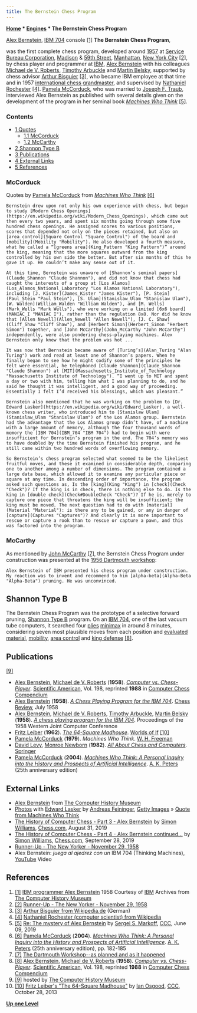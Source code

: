 ```yaml
---
title: The Bernstein Chess Program
---
```

**[Home](Home "Home") \* [Engines](Engines "Engines") \* The Bernstein Chess Program**



 [](http://www.computerhistory.org/chess/full_record.php?iid=stl-431614f6482e6) [Alex Bernstein](Alex_Bernstein "Alex Bernstein"), [IBM 704](IBM_704 "IBM 704") console <a id="cite-note-1" href="#cite-ref-1">[1]</a> 
**The Bernstein Chess Program**,  

was the first complete chess program, developed around [1957](Timeline#1957 "Timeline") at [Service Bureau Corporation](https://en.wikipedia.org/wiki/Service_Bureau_Corporation), [Madison](https://en.wikipedia.org/wiki/Madison_Avenue) & [59th Street](https://en.wikipedia.org/wiki/59th_Street_%28Manhattan%29), [Manhattan](https://en.wikipedia.org/wiki/Manhattan), [New York City](https://en.wikipedia.org/wiki/New_York_City) <a id="cite-note-2" href="#cite-ref-2">[2]</a>, by chess player and programmer at [IBM](index.php?title=IBM&action=edit&redlink=1 "IBM (page does not exist)"), [Alex Bernstein](Alex_Bernstein "Alex Bernstein") with his colleagues [Michael de V. Roberts](Michael_de_V._Roberts "Michael de V. Roberts"), [Timothy Arbuckle](Timothy_Arbuckle "Timothy Arbuckle") and [Martin Belsky](Martin_Belsky "Martin Belsky"), supported by chess advisor [Arthur Bisguier](https://en.wikipedia.org/wiki/Arthur_Bisguier) <a id="cite-note-3" href="#cite-ref-3">[3]</a>, who became IBM employee at that time and in 1957 [international chess grandmaster](https://en.wikipedia.org/wiki/International_Grandmaster), and supervised by [Nathaniel Rochester](Nathaniel_Rochester "Nathaniel Rochester") <a id="cite-note-4" href="#cite-ref-4">[4]</a>. [Pamela McCorduck](https://en.wikipedia.org/wiki/Pamela_McCorduck), who was married to [Joseph F. Traub](Mathematician#JFTraub "Mathematician"), interviewed Alex Bernstein as published with several details given on the development of the program in her seminal book *[Machines Who Think](Artificial_Intelligence#MachinesWhoThink "Artificial Intelligence")* <a id="cite-note-5" href="#cite-ref-5">[5]</a>.



### Contents


* [1 Quotes](#quotes)
	+ [1.1 McCorduck](#mccorduck)
	+ [1.2 McCarthy](#mccarthy)
* [2 Shannon Type B](#shannon-type-b)
* [3 Publications](#publications)
* [4 External Links](#external-links)
* [5 References](#references)






### McCorduck


Quotes by [Pamela McCorduck](https://en.wikipedia.org/wiki/Pamela_McCorduck) from *[Machines Who Think](Artificial_Intelligence#MachinesWhoThink "Artificial Intelligence")* <a id="cite-note-6" href="#cite-ref-6">[6]</a>




```
Bernstein drew upon not only his own experience with chess, but began to study [Modern Chess Openings](https://en.wikipedia.org/wiki/Modern_Chess_Openings), which came out then every two years, and spent six months going through some five hundred chess openings. He assigned scores to various positions, scores that depended not only on the pieces retained, but also on [area control](Square_Control "Square Control") of the board and [mobility](Mobility "Mobility"). He also developed a fourth measure, what he called a “[greens area](King_Pattern "King Pattern")” around the king, meaning that the more squares outward from the king controlled by his own side the better. But after six months of this he gave it up. He couldn’t make any sense out of it.

```


```
At this time, Bernstein was unaware of [Shannon’s seminal papers](Claude_Shannon "Claude Shannon"), and did not know that chess had caught the interests of a group at [Los Alamos](Los_Alamos_National_Laboratory "Los Alamos National Laboratory"), including [J. Kister](James_Kister "James Kister"), [P. Stein](Paul_Stein "Paul Stein"), [S. Ulam](Stanislaw_Ulam "Stanislaw Ulam"), [W. Walden](William_Walden "William Walden"), and [M. Wells](Mark_Wells "Mark Wells"), who were working on a limited [6x6 board](MANIAC_I "MANIAC I"), rather than the regulation 8x8. Nor did he know that [Allen Newell](Allen_Newell "Allen Newell"), [J. C. Shaw](Cliff_Shaw "Cliff Shaw"), and [Herbert Simon](Herbert_Simon "Herbert Simon") together, and [John McCarthy](John_McCarthy "John McCarthy") independently, were also pondering chess-playing machines. Alex Bernstein only knew that the problem was hot ... 

```


```
It was now that Bernstein became aware of [Turing’s](Alan_Turing "Alan Turing") work and read at least one of Shannon’s papers. When he finally began to see how he might codify some of the principles he felt were essential, he telephoned [Claude Shannon](Claude_Shannon "Claude Shannon") at [MIT](Massachusetts_Institute_of_Technology "Massachusetts Institute of Technology"). “I went up to MIT and spent a day or two with him, telling him what I was planning to do, and he said he thought it was intelligent, and a good way of proceeding. Essentially I felt I’d received his blessings, which was pleasant.”

```


```
Bernstein also mentioned that he was working on the problem to [Dr. Edward Lasker](https://en.wikipedia.org/wiki/Edward_Lasker), a well-known chess writer, who introduced him to [Stanislaw Ulam](Stanislaw_Ulam "Stanislaw Ulam") of the Los Alamos group. Bernstein had the advantage that the Los Alamos group didn’t have, of a machine with a large amount of memory, although the four thousand words of memory the [IBM 704](IBM_704 "IBM 704") had to begin with were insufficient for Bernstein’s program in the end. The 704’s memory was to have doubled by the time Bernstein finished his program, and he still came within two hundred words of overflowing memory.

```


```
So Bernstein’s chess program selected what seemed to be the likeliest fruitful moves, and these it examined in considerable depth, comparing one to another among a number of dimensions. The program contained a large data base, which allowed it to examine any particular piece or square at any time. In descending order of importance, the program asked such questions as, Is the [king](King "King") in [check](Check "Check")? If the king is in check, there is nothing else to do. Is the king in [double check](Check#DoubleCheck "Check")? If he is, merely to capture one piece that threatens the king will be insufficient; the king must be moved. The next question had to do with [material](Material "Material"): is there any to be gained, or any in danger of [capture](Captures "Captures")? And clearly it is more important to rescue or capture a rook than to rescue or capture a pawn, and this was factored into the program. 

```

### McCarthy


As mentioned by [John McCarthy](John_McCarthy "John McCarthy") <a id="cite-note-7" href="#cite-ref-7">[7]</a>, the Bernstein Chess Program under construction was presented at the [1956 Dartmouth workshop](https://en.wikipedia.org/wiki/Dartmouth_workshop):




```
Alex Bernstein of IBM presented his chess program under construction. My reaction was to invent and recommend to him [alpha-beta](Alpha-Beta "Alpha-Beta") pruning. He was unconvinced. 

```

## Shannon Type B


The Bernstein Chess Program was the prototype of a selective forward pruning, [Shannon Type B](Type_B_Strategy "Type B Strategy") program. On an [IBM 704](IBM_704 "IBM 704"), one of the last vacuum tube computers, it searched four [plies](Ply "Ply") [minimax](Minimax "Minimax") in around 8 minutes, considering seven most plausible moves from each position and [evaluated](Evaluation "Evaluation") [material](Material "Material"), [mobility](Mobility "Mobility"), [area control](Square_Control "Square Control") and [king defense](King_Safety "King Safety") <a id="cite-note-8" href="#cite-ref-8">[8]</a>. 



## Publications


<a id="cite-note-9" href="#cite-ref-9">[9]</a>



* [Alex Bernstein](Alex_Bernstein "Alex Bernstein"), [Michael de V. Roberts](Michael_de_V._Roberts "Michael de V. Roberts") (**1958**). *[Computer vs. Chess-Player](http://www.computerhistory.org/chess/full_record.php?iid=doc-431614f690f16)*. [Scientific American](Scientific_American "Scientific American"), Vol. 198, reprinted **1988** in [Computer Chess Compendium](Computer_Chess_Compendium "Computer Chess Compendium")
* [Alex Bernstein](Alex_Bernstein "Alex Bernstein")  (**1958**). *[A Chess Playing Program for the IBM 704](http://www.computerhistory.org/chess/full_record.php?iid=doc-4316153963418)*. [Chess Review](https://en.wikipedia.org/wiki/Chess_Review), July 1958
* [Alex Bernstein](Alex_Bernstein "Alex Bernstein"), [Michael de V. Roberts](Michael_de_V._Roberts "Michael de V. Roberts"), [Timothy Arbuckle](Timothy_Arbuckle "Timothy Arbuckle"), [Martin Belsky](Martin_Belsky "Martin Belsky") (**1958**). *[A chess playing program for the IBM 704](https://www.computerhistory.org/chess/doc-431e18a41d415/)*. Proceedings of the 1958 Western Joint Computer Conference
* [Fritz Leiber](https://en.wikipedia.org/wiki/Fritz_Leiber) (**1962**). *[The 64-Square Madhouse](https://en.wikipedia.org/wiki/Fritz_Leiber_bibliography#Short_stories)*. [Worlds of If](http://www.unz.org/Pub/WorldsIfSF-1962may-00064) <a id="cite-note-10" href="#cite-ref-10">[10]</a>
* [Pamela McCorduck](https://en.wikipedia.org/wiki/Pamela_McCorduck) (**1979**). *Machines Who Think*. [W. H. Freeman](https://en.wikipedia.org/wiki/W._H._Freeman_and_Company)
* [David Levy](David_Levy "David Levy"), [Monroe Newborn](Monroe_Newborn "Monroe Newborn") (**1982**). *[All About Chess and Computers](http://link.springer.com/book/10.1007/978-3-642-85538-2)*. [Springer](https://en.wikipedia.org/wiki/Springer_Science%2BBusiness_Media)
* [Pamela McCorduck](https://en.wikipedia.org/wiki/Pamela_McCorduck) (**2004**). *[Machines Who Think: A Personal Inquiry into the History and Prospects of Artificial Intelligence](Artificial_Intelligence#MachinesWhoThink "Artificial Intelligence")*. [A. K. Peters](https://en.wikipedia.org/wiki/A_K_Peters) (25th anniversary edition)


## External Links


* [Alex Bernstein](https://www.computerhistory.org/chess/search/?q=Alex+Bernstein) from [The Computer History Museum](The_Computer_History_Museum "The Computer History Museum")
 * [Photos](https://www.gettyimages.de/fotos/ibm-704?editorialproducts=timelife&family=editorial&phrase=IBM%20704&page=1&recency=anydate&suppressfamilycorrection=true) with [Edward Lasker](https://en.wikipedia.org/wiki/Edward_Lasker) by [Andreas Feininger](https://en.wikipedia.org/wiki/Andreas_Feininger), [Getty Images](https://en.wikipedia.org/wiki/Getty_Images) » [Quote from Machines Who Think](IBM_704#QuoteMachinesWhoThink "IBM 704") 
* [The History of Computer Chess - Part 3 - Alex Bernstein](https://www.chess.com/blog/Ginger_GM/the-history-of-computer-chess-part-3-alex-bernstein) by [Simon Williams](https://en.wikipedia.org/wiki/Simon_Williams_(chess_player)), [Chess.com](index.php?title=Chess.com&action=edit&redlink=1 "Chess.com (page does not exist)"), August 31, 2019
* [The History of Computer Chess - Part 4 - Alex Bernstein continued...](https://www.chess.com/blog/Ginger_GM/the-history-of-computer-chess-part-4-alex-bernstein-continued) by [Simon Williams](https://en.wikipedia.org/wiki/Simon_Williams_(chess_player)), [Chess.com](index.php?title=Chess.com&action=edit&redlink=1 "Chess.com (page does not exist)"), September 28, 2019
* [Runner-Up - The New Yorker - November 29, 1958](https://www.newyorker.com/magazine/1958/11/29/runner-up-4)
* Alex Bernstein: *juega al ajedrez con un* IBM 704 (Thinking Machines), [YouTube](https://en.wikipedia.org/wiki/YouTube) Video


 
## References


1. <a id="cite-ref-1" href="#cite-note-1">[1]</a> [IBM programmer Alex Bernstein](http://www.computerhistory.org/chess/full_record.php?iid=stl-431614f6482e6) 1958 Courtesy of [IBM](index.php?title=IBM&action=edit&redlink=1 "IBM (page does not exist)") Archives from [The Computer History Museum](The_Computer_History_Museum "The Computer History Museum")
2. <a id="cite-ref-2" href="#cite-note-2">[2]</a> [Runner-Up - The New Yorker - November 29, 1958](http://www.newyorker.com/magazine/1958/11/29/runner-up-4)
3. <a id="cite-ref-3" href="#cite-note-3">[3]</a> [Arthur Bisguier from Wikipedia.de](http://de.wikipedia.org/wiki/Arthur_Bisguier) (German)
4. <a id="cite-ref-4" href="#cite-note-4">[4]</a> [Nathaniel Rochester (computer scientist) from Wikipedia](https://en.wikipedia.org/wiki/Nathaniel_Rochester_%28computer_scientist%29)
5. <a id="cite-ref-5" href="#cite-note-5">[5]</a> [Re: The mystery of Alex Bernstein](http://www.talkchess.com/forum3/viewtopic.php?f=2&t=70939&start=17) by [Sergei S. Markoff](Sergei_Markoff "Sergei Markoff"), [CCC](CCC "CCC"), June 09, 2019
6. <a id="cite-ref-6" href="#cite-note-6">[6]</a> [Pamela McCorduck](https://en.wikipedia.org/wiki/Pamela_McCorduck) (**2004**). *[Machines Who Think: A Personal Inquiry into the History and Prospects of Artificial Intelligence](Artificial_Intelligence#MachinesWhoThink "Artificial Intelligence")*. [A. K. Peters](https://en.wikipedia.org/wiki/A_K_Peters) (25th anniversary edition), pp. 182-185
7. <a id="cite-ref-7" href="#cite-note-7">[7]</a> [The Dartmouth Workshop--as planned and as it happened](http://www-formal.stanford.edu/jmc/slides/dartmouth/dartmouth/node1.html)
8. <a id="cite-ref-8" href="#cite-note-8">[8]</a> [Alex Bernstein](Alex_Bernstein "Alex Bernstein"), [Michael de V. Roberts](Michael_de_V._Roberts "Michael de V. Roberts") (**1958**). *[Computer vs. Chess-Player](http://www.computerhistory.org/chess/full_record.php?iid=doc-431614f690f16)*. [Scientific American](Scientific_American "Scientific American"), Vol. 198, reprinted **1988** in [Computer Chess Compendium](Computer_Chess_Compendium "Computer Chess Compendium")
9. <a id="cite-ref-9" href="#cite-note-9">[9]</a> hosted by [The Computer History Museum](The_Computer_History_Museum "The Computer History Museum")
10. <a id="cite-ref-10" href="#cite-note-10">[10]</a> [Fritz Leiber's "The 64-Square Madhouse"](http://www.talkchess.com/forum/viewtopic.php?t=49858) by [Ian Osgood](Ian_Osgood "Ian Osgood"), [CCC](CCC "CCC"), October 28, 2013

**[Up one Level](Engines "Engines")**







 
